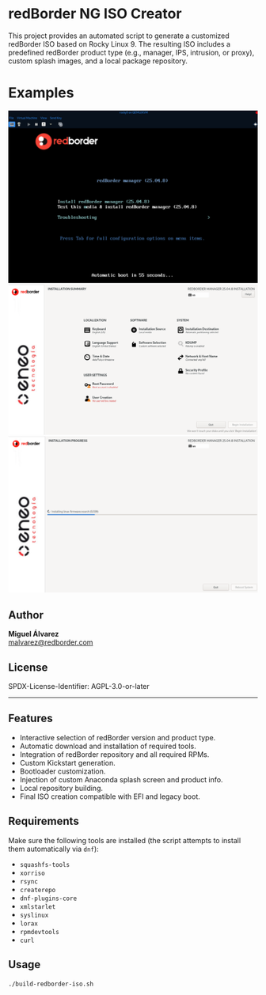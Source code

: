 # redBorder NG ISO Creator

This project provides an automated script to generate a customized redBorder ISO based on Rocky Linux 9. The resulting ISO includes a predefined redBorder product type (e.g., manager, IPS, intrusion, or proxy), custom splash images, and a local package repository.

# Examples

![boot](./assets/1.png)
![preinstall](./assets/3.png)
![install](./assets/2.png)

## Author

**Miguel Álvarez**  
<malvarez@redborder.com>

## License

SPDX-License-Identifier: AGPL-3.0-or-later

---

## Features

- Interactive selection of redBorder version and product type.
- Automatic download and installation of required tools.
- Integration of redBorder repository and all required RPMs.
- Custom Kickstart generation.
- Bootloader customization.
- Injection of custom Anaconda splash screen and product info.
- Local repository building.
- Final ISO creation compatible with EFI and legacy boot.

## Requirements

Make sure the following tools are installed (the script attempts to install them automatically via `dnf`):

- `squashfs-tools`
- `xorriso`
- `rsync`
- `createrepo`
- `dnf-plugins-core`
- `xmlstarlet`
- `syslinux`
- `lorax`
- `rpmdevtools`
- `curl`

## Usage

```bash
./build-redborder-iso.sh
